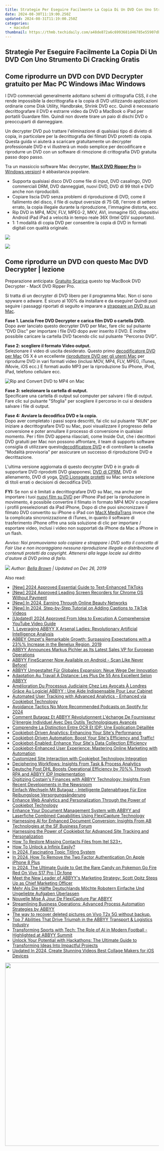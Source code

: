 ```yaml
---
title: Strategie Per Eseguire Facilmente La Copia Di Un DVD Con Uno Strumento Di Cracking Gratis
date: 2024-08-30T11:19:00.250Z
updated: 2024-08-31T11:19:00.250Z
categories:
  - macxdvd
thumbnail: https://thmb.techidaily.com/a48de872a6c6993681d46785e55907dbe1a82ff0e3fcfc62e0e226f7ec4a0419.jpg
---
```


## Strategie Per Eseguire Facilmente La Copia Di Un DVD Con Uno Strumento Di Cracking Gratis

## Come riprodurre un DVD con DVD Decrypter gratuito per Mac PC Windows iMac Windows



I DVD commerciali generalmente adottano schemi di crittografia CSS, il che rende impossibile la decrittografia e la copia di DVD utilizzando applicazioni ordinarie come Disk Utility, Handbrake, Shrink DVD ecc. Quindi è necessario decrittografare il DVD e estrarre video da DVD a MacBook o iPad per portatili Guardare film. Quindi non dovete tirare un paio di dischi DVD o preoccuparti di danneggiare.

Un decrypter DVD può trattare l'eliminazione di qualsiasi tipo di divieto di copia, in particolare per la decrittografia dei filmati DVD protetti da copia. Questa guida vi aiuterà a scaricare gratuitamente un decrypter professionale DVD e vi illustrerà un modo semplice per decodificare e riprodurre un DVD con un software di rimozione di crittografia DVD gratuita passo dopo passo. 



Tra un massiccio software Mac decrypter, [**MacX DVD Ripper Pro**](https://tools.techidaily.com/macxdvd/products/) (o [Windows version](https://tools.techidaily.com/macxdvd/products/)) è abbastanza popolare.   

* Supporta qualsiasi disco DVD come file di input, DVD casalingo, DVD commerciali DRM, DVD danneggiati, nuovi DVD, DVD di 99 titoli e DVD anche non riproducibili.
* Copiare liscia DVD senza problemi di riproduzione di DVD, come il fallimento del disco, il file di output oversize di 75 GB, l'errore di settore errato, la copia illegale durante la riproduzione, l'immagine distorta, ecc.
* Rip DVD in MP4, MOV, FLV, MPEG-2, MKV, AVI, immagine ISO, dispositivi Android iPad iPad a velocità in tempo reale 36X (Intel QSV supportato).
* 1: 1 modalità di copia DVD per consentire la copia di DVD in formati digitali con qualità originale.

[![](https://www.macxdvd.com/mac-dvd-video-converter-how-to/howto_image/macdown.png)](https://tools.techidaily.com/macxdvd/products/) 

[![](https://www.macxdvd.com/mac-dvd-video-converter-how-to/howto_image/windown.png)](https://tools.techidaily.com/macxdvd/products/) 



## Come riprodurre un DVD con questo Mac DVD Decrypter | lezione 

Preparazione anticipata: [Gratuito Scarica](https://tools.techidaily.com/macxdvd/products/) questo top MacBook DVD Decrypter - MacX DVD Ripper Pro. 

Si tratta di un decrypter di DVD libero per il programma Mac. Non ci sono spyware o adware. È sicuro al 100% da installare e da eseguire! Quindi puoi seguire i passaggi riportati di seguito e imparare a [strappare un DVD su un Mac](https://tools.techidaily.com/macxdvd/products/).

**Fase 1\. Lancia Free DVD Decrypter e carica film DVD o cartella DVD.**  
Dopo aver lanciato questo decrypter DVD per Mac, fare clic sul pulsante "DVD Disc" per importare i file DVD dopo aver inserito il DVD. È inoltre possibile caricare la cartella DVD facendo clic sul pulsante "Percorso DVD".

**Fase 2: scegliere il formato Video output.**   
Selezionare il video di uscita desiderato. Questo primo [decodificatore DVD per Mac](https://tools.techidaily.com/macxdvd/products/) OS X è un eccellente [riproduttore DVD per gli utenti Mac](https://tools.techidaily.com/macxdvd/products/) per riprodurre DVD in vari formati video (inclusi MOV, MP4, FLV, MPEG, iTunes, iMovie, iOS ecc.) E formati audio MP3 per la riproduzione Su iPhone, iPod, iPad, telefono cellulare ecc. 

![Rip and Convert DVD to MP4 on Mac](https://www.macxdvd.com/mac-dvd-video-converter-how-to/article-image/mdrp-zxh-1.png)

**Fase 3: selezionare la cartella di output.**  
Specificare una cartella di output sul computer per salvare i file di output. Fare clic sul pulsante "Sfoglia" per scegliere il percorso in cui si desidera salvare i file di output.

**Fase 4: Avviare la decodifica DVD e la copia.**  
Dopo aver completato i passi sopra descritti, fai clic sul pulsante "RUN" per iniziare a decrittografare DVD su Mac, puoi visualizzare il progresso della conversione e poter annullare il processo di conversione in qualsiasi momento. Per i film DVD appena rilasciati, come Inside Out, che i decrittori DVD gratuiti per Mac non possono affrontare, il team di supporto software consiglia di utilizzare questo[decodificatore DVD](https://tools.techidaily.com/macxdvd/products/) e di controllare la casella "Modalità provvisoria" per assicurare un successo di riproduzione DVD e decrittazione.

 L'ultima versione aggiornata di questo decrypter DVD è in grado di supportare DVD riprodotti DVD giapponesi, [DVD di CPRM](https://tools.techidaily.com/macxdvd/products/), DVD di allenamento, DVD di yoga, [DVD Lionsgate protetti](https://tools.techidaily.com/macxdvd/products/) su Mac senza selezione di titoli errati o decisioni di decodifica DVD.

**FYI:** Se non si è limitati a decrittografare DVD su Mac, ma anche per importare i tuoi [nuovi film su DVD](https://tools.techidaily.com/macxdvd/products/) per iPhone iPad per la riproduzione in movimento, è possibile convertire il filmato in formato MP4 MOV o scegliere i profili preselezionati da iPad iPhone, Dopo di che puoi sincronizzare il filmato DVD convertito su iPhone o iPad con [MacX MediaTrans](https://tools.techidaily.com/macxdvd/products/) invece che la complicata sincronizzazione di iTunes, in quanto il software di trasferimento iPhone offre una sola soluzione di clic per importare / esportare video, inclusi i video non supportati da iPhone da Mac a iPhone in un flash.

_Avviso: Noi promuoviamo solo copiare e strappare i DVD sotto il concetto di Fair Use e non incoraggiano nessuna riproduzione illegale o distribuzione di contenuti protetti da copyright. Attenersi alla legge locale sul diritto d'autore di DVD prima di farlo._

_![](https://www.macxdvd.com/mac-dvd-video-converter-how-to/../image-style/article-seo/icon1.png) Author: [Bella Brown](https://www.linkedin.com/in/bella-brown-920145104/) | Updated on Dec 26, 2019_

<ins class="adsbygoogle"
     style="display:block"
     data-ad-format="autorelaxed"
     data-ad-client="ca-pub-7571918770474297"
     data-ad-slot="1223367746"></ins>



<ins class="adsbygoogle"
     style="display:block"
     data-ad-client="ca-pub-7571918770474297"
     data-ad-slot="8358498916"
     data-ad-format="auto"
     data-full-width-responsive="true"></ins>

<span class="atpl-alsoreadstyle">Also read:</span>
<div><ul>
<li><a href="https://tiktok-video-files.techidaily.com/new-2024-approved-essential-guide-to-text-enhanced-tiktoks/"><u>[New] 2024 Approved  Essential Guide to Text-Enhanced TikToks</u></a></li>
<li><a href="https://digital-screen-recording.techidaily.com/new-2024-approved-leading-screen-recorders-for-chrome-os-without-payment/"><u>[New] 2024 Approved  Leading Screen Recorders for Chrome OS Without Payment</u></a></li>
<li><a href="https://youtube-webster.techidaily.com/n-2024-earning-through-online-beauty-networks/"><u>[New] In 2024, Earning Through Online Beauty Networks</u></a></li>
<li><a href="https://tiktok-video-recordings.techidaily.com/new-in-2024-step-by-step-tutorial-on-adding-captions-to-tiktok-videos/"><u>[New] In 2024, Step-by-Step Tutorial on Adding Captions to TikTok Videos</u></a></li>
<li><a href="https://eaxpv-info.techidaily.com/updated-2024-approved-from-idea-to-execution-a-comprehensive-youtube-video-guide/"><u>[Updated] 2024 Approved  From Idea to Execution  A Comprehensive YouTube Video Guide</u></a></li>
<li><a href="https://solve-latest.techidaily.com/1-leveraging-abbyy-x-arsenal-ladies-revolutionary-artificial-intelligence-analysis/"><u>1. Leveraging ABBYY X Arsenal Ladies: Revolutionary Artificial Intelligence Analysis</u></a></li>
<li><a href="https://solve-latest.techidaily.com/abbey-omzets-remarkable-growth-surpassing-expectations-with-a-23-increase-in-the-benelux-region-2019/"><u>ABBEY Omzet's Remarkable Growth: Surpassing Expectations with a 23%% Increase in the Benelux Region, 2019</u></a></li>
<li><a href="https://solve-latest.techidaily.com/abbyy-announces-markus-pichler-as-its-latest-sales-vp-for-european-operations/"><u>ABBYY Announces Markus Pichler as Its Latest Sales VP for European Operations</u></a></li>
<li><a href="https://solve-latest.techidaily.com/abbyy-finescanner-now-available-on-android-scan-like-never-before/"><u>ABBYY FineScanner Now Available on Android - Scan Like Never Before!</u></a></li>
<li><a href="https://solve-latest.techidaily.com/abbyy-umgestaltet-fur-globales-expansion-neue-wege-der-innovation/"><u>ABBYY Umgestaltet Für Globales Expansion: Neue Wege Der Innovation</u></a></li>
<li><a href="https://solve-latest.techidaily.com/adaptation-au-travail-a-distance-les-plus-de-55-ans-excellent-selon-abbyy/"><u>Adaptation Au Travail À Distance: Les Plus De 55 Ans Excellent Selon ABBYY</u></a></li>
<li><a href="https://solve-latest.techidaily.com/amelioration-du-processus-judiciaire-chez-les-avocats-a-londres-grace-au-logiciel-abbyy-une-aide-indispensable-pour-leur-cabinet/"><u>Amélioration Du Processus Judiciaire Chez Les Avocats À Londres Grâce Au Logiciel ABBYY : Une Aide Indispensable Pour Leur Cabinet</u></a></li>
<li><a href="https://solve-latest.techidaily.com/automated-user-tracking-with-advanced-analytics-enhanced-via-cookiebot-technology/"><u>Automated User Tracking with Advanced Analytics - Enhanced via Cookiebot Technology</u></a></li>
<li><a href="https://extra-resources.techidaily.com/avoidance-tactics-no-more-recommended-podcasts-on-spotify-for-2024/"><u>Avoidance Tactics  No More Recommended Podcasts on Spotify for 2024</u></a></li>
<li><a href="https://solve-latest.techidaily.com/comment-butagaz-et-abbyy-revolutionnent-lechange-de-fournisseur-denergie-individuel-avec-des-outils-technologiques-avances/"><u>Comment Butagaz Et ABBYY Révolutionnent L'échange De Fournisseur D’énergie Individuel Avec Des Outils Technologiques Avancés</u></a></li>
<li><a href="https://solve-latest.techidaily.com/comprendre-la-distinction-entre-ocr-et-idp-une-explication-detaillee/"><u>Comprendre La Distinction Entre OCR Et IDP: Une Explication Détaillée</u></a></li>
<li><a href="https://solve-latest.techidaily.com/cookiebot-driven-analytics-enhancing-your-sites-performance/"><u>Cookiebot-Driven Analytics: Enhancing Your Site's Performance</u></a></li>
<li><a href="https://solve-latest.techidaily.com/cookiebot-driven-automation-boost-your-sites-efficiency-and-traffic/"><u>Cookiebot-Driven Automation: Boost Your Site's Efficiency and Traffic!</u></a></li>
<li><a href="https://solve-latest.techidaily.com/cookiebot-enabled-enhance-your-sites-data-collection-efficiency/"><u>Cookiebot-Enabled: Enhance Your Site's Data Collection Efficiency</u></a></li>
<li><a href="https://solve-latest.techidaily.com/cookiebot-enhanced-user-experience-mastering-online-marketing-with-automation/"><u>Cookiebot-Enhanced User Experience: Mastering Online Marketing with Automation</u></a></li>
<li><a href="https://solve-latest.techidaily.com/customized-site-interaction-with-cookiebot-technology-integration/"><u>Customized Site Interaction with Cookiebot Technology Integration</u></a></li>
<li><a href="https://solve-latest.techidaily.com/deciphering-workflows-insights-from-task-and-process-analytics/"><u>Deciphering Workflows: Insights From Task & Process Analytics</u></a></li>
<li><a href="https://solve-latest.techidaily.com/deutsche-post-dhl-boosts-operational-efficiency-by-70-through-rpa-and-abbyy-idp-implementation/"><u>Deutsche Post DHL Boosts Operational Efficiency by 70%% Through RPA and ABBYY IDP Implementation</u></a></li>
<li><a href="https://solve-latest.techidaily.com/digitizing-costains-finances-with-abbyy-technology-insights-from-recent-developments-in-the-newsroom/"><u>Digitizing Costain's Finances with ABBYY Technology: Insights From Recent Developments in the Newsroom</u></a></li>
<li><a href="https://solve-latest.techidaily.com/einfach-wechseln-mit-butagaz-intelligente-datenabfrage-fur-eine-reibungslose-versorgungsanderung/"><u>Einfach Wechseln Mit Butagaz - Intelligente Datenabfrage Für Eine Reibungslose Versorgungsänderung</u></a></li>
<li><a href="https://solve-latest.techidaily.com/enhance-web-analytics-and-personalization-through-the-power-of-cookiebot-technology/"><u>Enhance Web Analytics and Personalization Through the Power of Cookiebot Technology</u></a></li>
<li><a href="https://solve-latest.techidaily.com/enhance-your-document-management-system-with-abbyy-and-laserfiche-combined-capabilities-using-flexicapture-technology/"><u>Enhance Your Document Management System with ABBYY and Laserfiche Combined Capabilities Using FlexiCapture Technology</u></a></li>
<li><a href="https://solve-latest.techidaily.com/harnessing-ai-for-enhanced-document-conversion-insights-from-ab-technologies-at-the-sf-business-forum/"><u>Harnessing AI for Enhanced Document Conversion: Insights From AB Technologies at the SF Business Forum</u></a></li>
<li><a href="https://solve-latest.techidaily.com/harnessing-the-power-of-cookiebot-for-advanced-site-tracking-and-personalization/"><u>Harnessing the Power of Cookiebot for Advanced Site Tracking and Personalization</u></a></li>
<li><a href="https://blog-min.techidaily.com/how-to-restore-missing-contacts-files-from-itel-s23plus-by-fonelab-android-recover-contacts/"><u>How To  Restore Missing Contacts Files from Itel S23+.</u></a></li>
<li><a href="https://unlock-android.techidaily.com/how-to-unlock-a-infinix-easily-by-drfone-android/"><u>How To Unlock a Infinix Easily?</u></a></li>
<li><a href="https://some-knowledge.techidaily.com/in-2024-fascinating-topic-titling-system/"><u>In 2024, Fascinating Topic Titling System</u></a></li>
<li><a href="https://apple-account.techidaily.com/in-2024-how-to-remove-the-two-factor-authentication-on-apple-iphone-8-plus-by-drfone-ios/"><u>In 2024, How To Remove the Two Factor Authentication On Apple iPhone 8 Plus</u></a></li>
<li><a href="https://change-location.techidaily.com/in-2024-the-ultimate-guide-to-get-the-rare-candy-on-pokemon-go-fire-red-on-vivo-s17-pro-drfone-by-drfone-virtual-android/"><u>In 2024, The Ultimate Guide to Get the Rare Candy on Pokemon Go Fire Red On Vivo S17 Pro | Dr.fone</u></a></li>
<li><a href="https://solve-latest.techidaily.com/meet-the-new-leader-of-abbyys-marketing-strategy-scott-opitz-steps-up-as-chief-marketing-officer/"><u>Meet the New Leader of ABBYY's Marketing Strategy: Scott Opitz Steps Up as Chief Marketing Officer</u></a></li>
<li><a href="https://solve-latest.techidaily.com/mehr-als-die-halfte-deutschlands-mochte-robotern-einfache-und-ungeliebte-aufgaben-uberlassen/"><u>Mehr Als Die Hälfte Deutschlands Möchte Robotern Einfache Und Ungeliebte Aufgaben Überlassen</u></a></li>
<li><a href="https://solve-latest.techidaily.com/nouvelle-mise-a-jour-de-flexicapture-par-abbyy/"><u>Nouvelle Mise À Jour De FlexiCapture Par ABBYY</u></a></li>
<li><a href="https://solve-latest.techidaily.com/streamlining-business-operations-advanced-process-automation-strategies-by-abbyy/"><u>Streamlining Business Operations: Advanced Process Automation Strategies by ABBYY</u></a></li>
<li><a href="https://techidaily.com/the-way-to-recover-deleted-pictures-on-vivo-t2x-5g-without-backup-by-fonelab-android-recover-pictures/"><u>The way to recover deleted pictures on Vivo T2x 5G without backup.</u></a></li>
<li><a href="https://solve-latest.techidaily.com/top-7-abilities-that-drive-triumph-in-the-abbyy-transport-and-logistics-industry/"><u>Top 7 Abilities That Drive Triumph in the ABBYY Transport & Logistics Industry</u></a></li>
<li><a href="https://solve-latest.techidaily.com/transforming-sports-with-tech-the-role-of-ai-in-modern-football-highlighted-at-abbyy-summit/"><u>Transforming Sports with Tech: The Role of AI in Modern Football - Highlighted at ABBYY Summit</u></a></li>
<li><a href="https://solve-latest.techidaily.com/unlock-your-potential-with-hackathons-the-ultimate-guide-to-transforming-ideas-into-impactful-projects/"><u>Unlock Your Potential with Hackathons: The Ultimate Guide to Transforming Ideas Into Impactful Projects</u></a></li>
<li><a href="https://smart-video-creator.techidaily.com/updated-in-2024-create-stunning-videos-best-collage-makers-for-ios-devices/"><u>Updated In 2024, Create Stunning Videos Best Collage Makers for iOS Devices</u></a></li>
</ul></div>

<!-- affiliate ads begin -->
<a href="https://turtlebeacheu.sjv.io/c/5597632/1996818/23722" target="_top" id="1996818"><img src="//a.impactradius-go.com/display-ad/23722-1996818" border="0" alt="" width="600" height="600"/></a><img height="0" width="0" src="https://imp.pxf.io/i/5597632/1996818/23722" style="position:absolute;visibility:hidden;" border="0" />
<!-- affiliate ads end -->